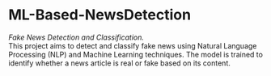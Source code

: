 # ML-Based-NewsDetection

*Fake News Detection and Classification.*<br>
This project aims to detect and classify fake news using Natural Language Processing (NLP) and Machine Learning techniques. The model is trained to identify whether a news article is real or fake based on its content.
